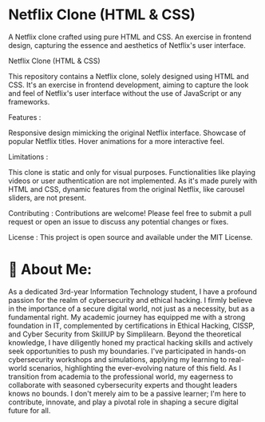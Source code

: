 # Netflix Clone (HTML & CSS)
A Netflix clone crafted using pure HTML and CSS. An exercise in frontend design, capturing the essence and aesthetics of Netflix's user interface.

Netflix Clone (HTML & CSS)

This repository contains a Netflix clone, solely designed using HTML and CSS. It's an exercise in frontend development, aiming to capture the look and feel of Netflix's user interface without the use of JavaScript or any frameworks.

Features :

Responsive design mimicking the original Netflix interface.
Showcase of popular Netflix titles.
Hover animations for a more interactive feel.

Limitations :

This clone is static and only for visual purposes. Functionalities like playing videos or user authentication are not implemented.
As it's made purely with HTML and CSS, dynamic features from the original Netflix, like carousel sliders, are not present.

Contributing :
Contributions are welcome! Please feel free to submit a pull request or open an issue to discuss any potential changes or fixes.

License :
This project is open source and available under the MIT License.

# 💫 About Me:
As a dedicated 3rd-year Information Technology student, I have a profound passion for the realm of cybersecurity and ethical hacking. I firmly believe in the importance of a secure digital world, not just as a necessity, but as a fundamental right. My academic journey has equipped me with a strong foundation in IT, complemented by certifications in Ethical Hacking, CISSP, and Cyber Security from SkillUP by Simplilearn. Beyond the theoretical knowledge, I have diligently honed my practical hacking skills and actively seek opportunities to push my boundaries. I've participated in hands-on cybersecurity workshops and simulations, applying my learning to real-world scenarios, highlighting the ever-evolving nature of this field. As I transition from academia to the professional world, my eagerness to collaborate with seasoned cybersecurity experts and thought leaders knows no bounds. I don't merely aim to be a passive learner; I'm here to contribute, innovate, and play a pivotal role in shaping a secure digital future for all.
